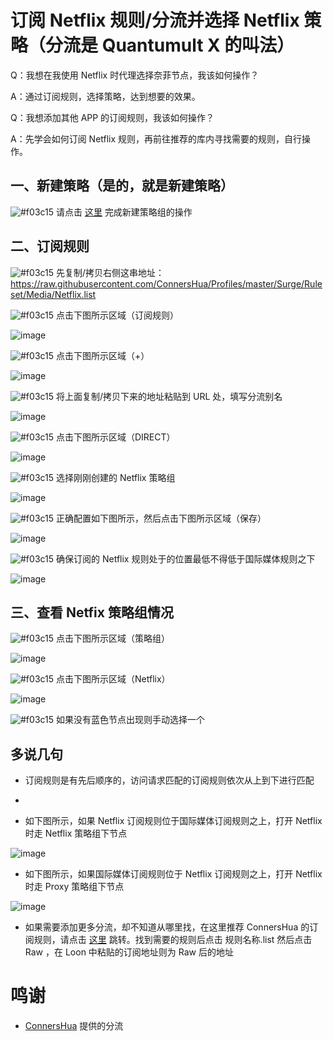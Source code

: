 # 订阅 Netflix 规则/分流并选择 Netflix 策略（分流是 Quantumult X 的叫法）

Q：我想在我使用 Netflix 时代理选择奈菲节点，我该如何操作？

A：通过订阅规则，选择策略，达到想要的效果。

Q：我想添加其他 APP 的订阅规则，我该如何操作？

A：先学会如何订阅 Netflix 规则，再前往推荐的库内寻找需要的规则，自行操作。

## 一、新建策略（是的，就是新建策略）

![#f03c15](https://placehold.it/15/f03c15/000000?text=+) 请点击 [这里](https://github.com/chiupam/tutorial/blob/master/Loon/Proxy_Group.md) 完成新建策略组的操作

## 二、订阅规则
![#f03c15](https://placehold.it/15/f03c15/000000?text=+) 先复制/拷贝右侧这串地址：https://raw.githubusercontent.com/ConnersHua/Profiles/master/Surge/Ruleset/Media/Netflix.list

![#f03c15](https://placehold.it/15/f03c15/000000?text=+) 点击下图所示区域（订阅规则）

![image](https://raw.githubusercontent.com/chiupam/tutorial-image/master/Loon/Rule_remote_1.jpg)

![#f03c15](https://placehold.it/15/f03c15/000000?text=+) 点击下图所示区域（+）

![image](https://raw.githubusercontent.com/chiupam/tutorial-image/master/Loon/Rule_remote_2.jpg)

![#f03c15](https://placehold.it/15/f03c15/000000?text=+) 将上面复制/拷贝下来的地址粘贴到 URL 处，填写分流别名

![image](https://raw.githubusercontent.com/chiupam/tutorial-image/master/Loon/Rule_remote_3.jpg)

![#f03c15](https://placehold.it/15/f03c15/000000?text=+) 点击下图所示区域（DIRECT）

![image](https://raw.githubusercontent.com/chiupam/tutorial-image/master/Loon/Rule_remote_4.jpg)

![#f03c15](https://placehold.it/15/f03c15/000000?text=+) 选择刚刚创建的 Netflix 策略组

![image](https://raw.githubusercontent.com/chiupam/tutorial-image/master/Loon/Rule_remote_5.jpg)

![#f03c15](https://placehold.it/15/f03c15/000000?text=+) 正确配置如下图所示，然后点击下图所示区域（保存）

![image](https://raw.githubusercontent.com/chiupam/tutorial-image/master/Loon/Rule_remote_6.jpg)

![#f03c15](https://placehold.it/15/f03c15/000000?text=+) 确保订阅的 Netflix 规则处于的位置最低不得低于国际媒体规则之下

![image](https://raw.githubusercontent.com/chiupam/tutorial-image/master/Loon/Rule_remote_8.jpg)

## 三、查看 Netfix 策略组情况

![#f03c15](https://placehold.it/15/f03c15/000000?text=+) 点击下图所示区域（策略组）

![image](https://raw.githubusercontent.com/chiupam/tutorial-image/master/Loon/Proxy_Group_1.jpg)

![#f03c15](https://placehold.it/15/f03c15/000000?text=+) 点击下图所示区域（Netflix）

![image](https://raw.githubusercontent.com/chiupam/tutorial-image/master/Loon/Rule_remote_7.jpg)

![#f03c15](https://placehold.it/15/f03c15/000000?text=+) 如果没有蓝色节点出现则手动选择一个

## 多说几句

- 订阅规则是有先后顺序的，访问请求匹配的订阅规则依次从上到下进行匹配

- 

- 如下图所示，如果 Netflix 订阅规则位于国际媒体订阅规则之上，打开 Netflix 时走 Netflix 策略组下节点

![image](https://raw.githubusercontent.com/chiupam/tutorial-image/master/Loon/Rule_remote_8.jpg)

- 如下图所示，如果国际媒体订阅规则位于 Netflix 订阅规则之上，打开 Netflix 时走 Proxy 策略组下节点

![image](https://raw.githubusercontent.com/chiupam/tutorial-image/master/Loon/Rule_remote_9.jpg)

- 如果需要添加更多分流，却不知道从哪里找，在这里推荐 ConnersHua 的订阅规则，请点击 [这里](https://github.com/ConnersHua/Profiles/tree/master/Surge/Ruleset) 跳转。找到需要的规则后点击 规则名称.list 然后点击Raw ，在 Loon 中粘贴的订阅地址则为 Raw 后的地址

# 鸣谢

- [ConnersHua](https://github.com/ConnersHua) 提供的分流
